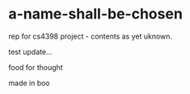 a-name-shall-be-chosen
======================

rep for cs4398 project - contents as yet uknown.

test update...

food for thought

made in boo
